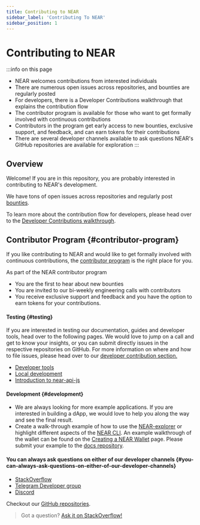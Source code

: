 ```yaml
---
title: Contributing to NEAR
sidebar_label: 'Contributing To NEAR'
sidebar_position: 1
---
```


# Contributing to NEAR

:::info on this page
* NEAR welcomes contributions from interested individuals
* There are numerous open issues across repositories, and bounties are regularly posted
* For developers, there is a Developer Contributions walkthrough that explains the contribution flow
* The contributor program is available for those who want to get formally involved with continuous contributions
* Contributors in the program get early access to new bounties, exclusive support, and feedback, and can earn tokens for their contributions
* There are several developer channels available to ask questions
NEAR's GitHub repositories are available for exploration
:::

## Overview

Welcome! If you are in this repository, you are probably interested in contributing to NEAR's development.

We have tons of open issues across repositories and regularly post [bounties](https://github.com/near/bounties).

To learn more about the contribution flow for developers, please head over to the [Developer Contributions walkthrough](development/how-to-contribute.md).

## Contributor Program {#contributor-program}

If you like contributing to NEAR and would like to get formally involved with continuous contributions, the [contributor program](https://pages.near.org/ecosystem/community/) is the right place for you.

As part of the NEAR contributor program

- You are the first to hear about new bounties
- You are invited to our bi-weekly engineering calls with contributors
- You receive exclusive support and feedback
  and you have the option to earn tokens for your contributions.

<!-- ## Example Contributions {#example-contributions} -->

#### Testing {#testing}

If you are interested in testing our documentation, guides and developer tools, head over to the following pages. We would love to jump on a call and get to know your insights, or you can submit directly issues in the respective repositories on GitHub. For more information on where and how to file issues, please head over to our [developer contribution section.](development/how-to-contribute.md)

- [Developer tools](https://docs.near.org/develop/welcome)
- [Local development](https://near-nodes.io/validator/running-a-node)
- [Introduction to near-api-js](https://docs.near.org/develop/integrate/frontend)

#### Development {#development}

- We are always looking for more example applications. If you are interested in building a dApp, we would love to help you along the way and see the final result.
- Create a walk-through example of how to use the [NEAR-explorer](https://docs.near.org/tools/indexer-for-explorer) or highlight different aspects of the [NEAR CLI](https://docs.near.org/tools/near-cli). An example walkthrough of the wallet can be found on the [Creating a NEAR Wallet](overview/tokenomics/creating-a-near-wallet.md) page. Please submit your example to the [docs repository](https://github.com/near/docs).

#### You can always ask questions on either of our developer channels {#you-can-always-ask-questions-on-either-of-our-developer-channels}

- [StackOverflow](https://stackoverflow.com/search?q=nearprotocol)
- [Telegram Developer group](https://t.me/neardev)
- [Discord](http://near.chat/)

Checkout our [GitHub repositories](https://github.com/near).


> Got a question?
> <a href="https://stackoverflow.com/questions/tagged/nearprotocol">
> <h8>Ask it on StackOverflow!</h8>
> </a>
